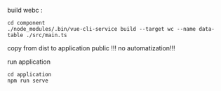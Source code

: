 build webc : 

````
cd component
./node_modules/.bin/vue-cli-service build --target wc --name data-table ./src/main.ts
````

copy from dist to application public !!! no automatization!!!

run application

````
cd application
npm run serve
````


